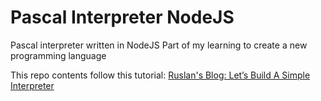 # Pascal Interpreter NodeJS
Pascal interpreter written in NodeJS
Part of my learning to create a new programming language

This repo contents follow this tutorial:
[Ruslan's Blog: Let’s Build A Simple Interpreter](https://ruslanspivak.com/lsbasi-part1/)